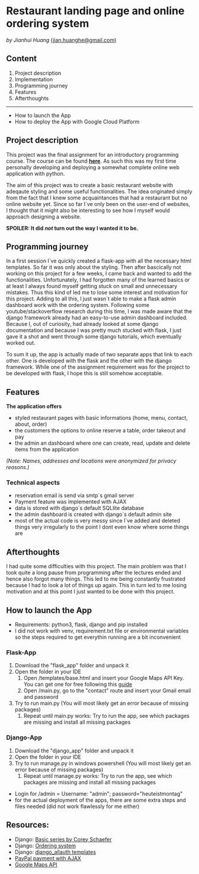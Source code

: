 # Restaurant landing page and online ordering system 
_by Jianhui Huang_ [(jian.huanghe@gmail.com)](mailto:jian.huanghe@gmail.com?subject=[Github]%Source%20Han%20Sans)

## Content
1. Project description 
1. Implementation
1. Programming journey
1. Features
1. Afterthoughts
___
* How to launch the App
* How to deploy the App with Google Cloud Platform

## Project description
This project was the final assignment for an introductory programming course. The course can be found [**here**](https://github.com/DominiquePaul/DSCS2020). As such this was my first time personally developing and deploying a somewhat complete online web application with python. 

The aim of this project was to create a basic restaurant website with adeqaute styling and some useful functionalities. The idea originated simply from the fact that I knew some acquaintances that had a restaurant but no online website yet. Since so far I´ve only been on the user-end of websites, I thought that it might also be interesting to see how I myself would approach designing a website.

**SPOILER: It did _not_ turn out the way I wanted it to be.**  


## Programming journey

In a first session I´ve quickly created a flask-app with all the necessary html templates. So far it was only about the styling. Then after bascically not working on this project for a few weeks, I came back and wanted to add the functionalities. Unfortunately, I had forgotten many of the learned basics or at least I always found myself getting stuck on small and unnecessary mistakes. Thus this kind of led me to lose some interest and motivation for this project. Adding to all this, I just wasn´t able to make a flask admin dashboard work with the ordering system. Following some youtube/stackoverflow research during this time, I was made aware that the django framework already had an easy-to-use admin dashboard included. Because I, out of curiosity, had already looked at some django documentation and because I was pretty much stucked with flask, I just gave it a shot and went through some django tutorials, which eventually worked out. 

To sum it up, the app is actually made of two separate apps that link to each other. One is developed with the flask and the other with the django framework. 
While one of the assignment requirement was for the project to be developed with flask, I hope this is still somehow acceptable. 


## Features 
**The application offers**
* styled restaurant pages with basic informations (home, menu, contact, about, order)
* the customers the options to online reserve a table, order takeout and pay
* the admin an dashboard where one can create, read, update and delete items from the application

*(Note: Names, addresses and locations were anonymized for privacy reasons.)* 

### Technical aspects
* reservation email is send via smtp´s gmail server
* Payment feature was implemented with AJAX
* data is stored with django´s default SQLlite database
* the admin dashboard is created with django´s default admin site
* most of the actual code is very messy since I´ve added and deleted things very irregularly to the point I dont even know where some things are

## Afterthoughts
I had quite some difficulties with this project. The main problem was that I took quite a long pause from programming after the lectures ended and hence also forgot many things. This led to me being constantly frustrated because I had to look a lot of things up again. This in turn led to me losing motivation and at this point I just wanted to be done with this project.

## How to launch the App

* Requirements: python3, flask, django and pip installed
* I did not work with venv, requirement.txt file or environmental variables so the steps required to get everythin running are a bit inconvenient

### Flask-App
1. Download the "flask_app" folder and unpack it
1. Open the folder in your IDE 
    1. Open /templates/base.html and insert your Google Maps API Key. You can get one for free following this [guide](https://developers.google.com/maps/documentation/javascript/get-api-key)
    1. Open /main.py, go to the "contact" route and insert your Gmail email and password
1. Try to run main.py (You will most likely get an error because of missing packages)
    1. Repeat until main.py works: Try to run the app, see which packages are missing and install all missing packages

### Django-App
1. Download the "django_app" folder and unpack it
1. Open the folder in your IDE 
1. Try to run manage.py in windows powershell (You will most likely get an error because of missing packages)
    1. Repeat until manage.py works: Try to run the app, see which packages are missing and install all missing packages
    
* Login for /admin = Username: "admin"; password="heuteistmontag"
* for the actual deployment of the apps, there are some extra steps and files needed (did not work flawlessly for me either)

## **Resources:**
* Django: [Basic series by Corey Schaefer](https://www.youtube.com/watch?v=UmljXZIypDc&list=PL-osiE80TeTtoQCKZ03TU5fNfx2UY6U4p&index=1)
* Django: [Ordering system](https://github.com/lobsterick/pinocchio_pizzeria)
* Django: [django_allauth templates](https://github.com/pennersr/django-allauth/tree/master/allauth)
* [PayPal payment with AJAX](http://legionscript.com/articles/20/)
* [Google Maps API](https://developers.google.com/maps/documentation/javascript/markers#maps_marker_simple-javascript)
